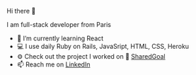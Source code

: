 Hi there 👋

I am full-stack developer from Paris

- 🌱 I’m currently learning React
- 💻 I use daily Ruby on Rails, JavaSript, HTML, CSS, Heroku
- ⚙️ Check out the project I worked on 🚀 <a href="http://www.sharedgoal.org" target="_blank">SharedGoal</a>
- 📫 Reach me on <a href="https://www.linkedin.com/in/anastasiya-kim" target="_blank">LinkedIn</a>
